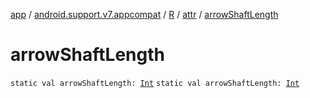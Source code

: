 [app](../../../index.md) / [android.support.v7.appcompat](../../index.md) / [R](../index.md) / [attr](index.md) / [arrowShaftLength](.)

# arrowShaftLength

`static val arrowShaftLength: `[`Int`](https://kotlinlang.org/api/latest/jvm/stdlib/kotlin/-int/index.html)
`static val arrowShaftLength: `[`Int`](https://kotlinlang.org/api/latest/jvm/stdlib/kotlin/-int/index.html)